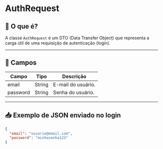# AuthRequest

## 📌 O que é?

A classe `AuthRequest` é um DTO (Data Transfer Object) que representa a carga útil de uma requisição de autenticação (login).

---

## 🧾 Campos

| Campo    | Tipo   | Descrição              |
|----------|--------|------------------------|
| email    | String | E-mail do usuário.     |
| password | String | Senha do usuário.      |

---

## 📥 Exemplo de JSON enviado no login

```json
{
  "email": "usuario@email.com",
  "password": "minhasenha123"
}
